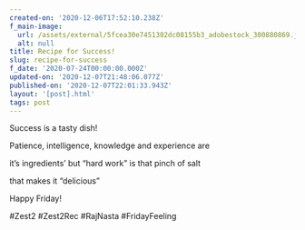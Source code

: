 ```yaml
---
created-on: '2020-12-06T17:52:10.238Z'
f_main-image:
  url: /assets/external/5fcea30e7451302dc08155b3_adobestock_300880869.jpeg
  alt: null
title: Recipe for Success!
slug: recipe-for-success
f_date: '2020-07-24T00:00:00.000Z'
updated-on: '2020-12-07T21:48:06.077Z'
published-on: '2020-12-07T22:01:33.943Z'
layout: '[post].html'
tags: post
---
```


Success is a tasty dish!

Patience, intelligence, knowledge and experience are 

it’s ingredients’ but “hard work” is that pinch of salt

that makes it “delicious”

Happy Friday!

#Zest2 #Zest2Rec #RajNasta #FridayFeeling

